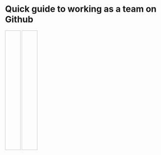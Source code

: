 # Quick guide to working as a team on Github


<img scr="cheatsheets/setup-cheatsheet.png" style="width:10%;height:10%;">

<img scr="cheatsheets/pr-cheatsheet.png" style="width:10%;height:10%;">
